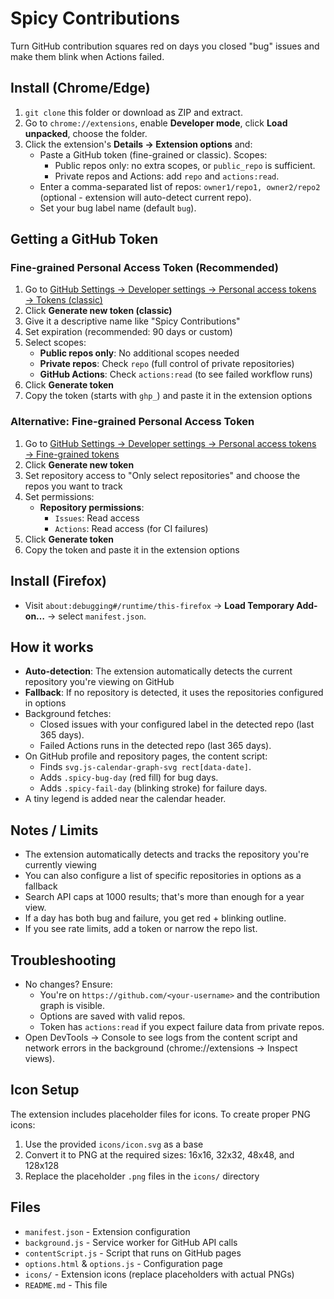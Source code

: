 # Spicy Contributions

Turn GitHub contribution squares red on days you closed "bug" issues and make them blink when Actions failed.

## Install (Chrome/Edge)
1. `git clone` this folder or download as ZIP and extract.
2. Go to `chrome://extensions`, enable **Developer mode**, click **Load unpacked**, choose the folder.
3. Click the extension's **Details → Extension options** and:
   - Paste a GitHub token (fine-grained or classic). Scopes:
     - Public repos only: no extra scopes, or `public_repo` is sufficient.
     - Private repos and Actions: add `repo` and `actions:read`.
   - Enter a comma-separated list of repos: `owner1/repo1, owner2/repo2` (optional - extension will auto-detect current repo).
   - Set your bug label name (default `bug`).

## Getting a GitHub Token

### Fine-grained Personal Access Token (Recommended)
1. Go to [GitHub Settings → Developer settings → Personal access tokens → Tokens (classic)](https://github.com/settings/tokens)
2. Click **Generate new token (classic)**
3. Give it a descriptive name like "Spicy Contributions"
4. Set expiration (recommended: 90 days or custom)
5. Select scopes:
   - **Public repos only**: No additional scopes needed
   - **Private repos**: Check `repo` (full control of private repositories)
   - **GitHub Actions**: Check `actions:read` (to see failed workflow runs)
6. Click **Generate token**
7. Copy the token (starts with `ghp_`) and paste it in the extension options

### Alternative: Fine-grained Personal Access Token
1. Go to [GitHub Settings → Developer settings → Personal access tokens → Fine-grained tokens](https://github.com/settings/tokens?type=beta)
2. Click **Generate new token**
3. Set repository access to "Only select repositories" and choose the repos you want to track
4. Set permissions:
   - **Repository permissions**: 
     - `Issues`: Read access
     - `Actions`: Read access (for CI failures)
5. Click **Generate token**
6. Copy the token and paste it in the extension options

## Install (Firefox)
- Visit `about:debugging#/runtime/this-firefox` → **Load Temporary Add-on…** → select `manifest.json`.

## How it works
- **Auto-detection**: The extension automatically detects the current repository you're viewing on GitHub
- **Fallback**: If no repository is detected, it uses the repositories configured in options
- Background fetches:
  - Closed issues with your configured label in the detected repo (last 365 days).
  - Failed Actions runs in the detected repo (last 365 days).
- On GitHub profile and repository pages, the content script:
  - Finds `svg.js-calendar-graph-svg rect[data-date]`.
  - Adds `.spicy-bug-day` (red fill) for bug days.
  - Adds `.spicy-fail-day` (blinking stroke) for failure days.
- A tiny legend is added near the calendar header.

## Notes / Limits
- The extension automatically detects and tracks the repository you're currently viewing
- You can also configure a list of specific repositories in options as a fallback
- Search API caps at 1000 results; that's more than enough for a year view.
- If a day has both bug and failure, you get red + blinking outline.
- If you see rate limits, add a token or narrow the repo list.

## Troubleshooting
- No changes? Ensure:
  - You're on `https://github.com/<your-username>` and the contribution graph is visible.
  - Options are saved with valid repos.
  - Token has `actions:read` if you expect failure data from private repos.
- Open DevTools → Console to see logs from the content script and network errors in the background (chrome://extensions → Inspect views).

## Icon Setup
The extension includes placeholder files for icons. To create proper PNG icons:
1. Use the provided `icons/icon.svg` as a base
2. Convert it to PNG at the required sizes: 16x16, 32x32, 48x48, and 128x128
3. Replace the placeholder `.png` files in the `icons/` directory

## Files
- `manifest.json` - Extension configuration
- `background.js` - Service worker for GitHub API calls
- `contentScript.js` - Script that runs on GitHub pages
- `options.html` & `options.js` - Configuration page
- `icons/` - Extension icons (replace placeholders with actual PNGs)
- `README.md` - This file
